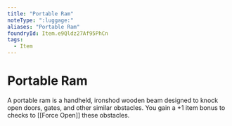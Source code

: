 ```yaml
---
title: "Portable Ram"
noteType: ":luggage:"
aliases: "Portable Ram"
foundryId: Item.e9Qldz27Af95PhCn
tags:
  - Item
---
```


# Portable Ram

A portable ram is a handheld, ironshod wooden beam designed to knock open doors, gates, and other similar obstacles. You gain a +1 item bonus to checks to [[Force Open]] these obstacles.

